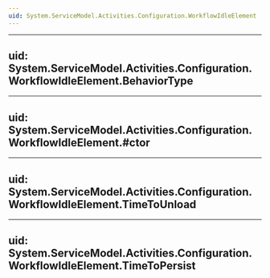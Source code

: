 ```yaml
---
uid: System.ServiceModel.Activities.Configuration.WorkflowIdleElement
---
```


---
uid: System.ServiceModel.Activities.Configuration.WorkflowIdleElement.BehaviorType
---

---
uid: System.ServiceModel.Activities.Configuration.WorkflowIdleElement.#ctor
---

---
uid: System.ServiceModel.Activities.Configuration.WorkflowIdleElement.TimeToUnload
---

---
uid: System.ServiceModel.Activities.Configuration.WorkflowIdleElement.TimeToPersist
---
